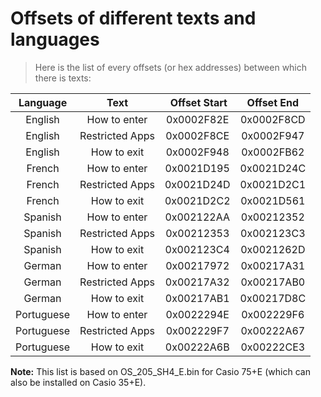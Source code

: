 # Offsets of different texts and languages

> Here is the list of every offsets (or hex addresses) between which there is texts:

| Language   | Text          | Offset Start | Offset End |
|:----------:|:---------------:|:----------:|:----------:|
| English    | How to enter    | 0x0002F82E | 0x0002F8CD |
| English    | Restricted Apps | 0x0002F8CE | 0x0002F947 |
| English    | How to exit     | 0x0002F948 | 0x0002FB62 |
| French     | How to enter    | 0x0021D195 | 0x0021D24C |
| French     | Restricted Apps | 0x0021D24D | 0x0021D2C1 |
| French     | How to exit     | 0x0021D2C2 | 0x0021D561 |
| Spanish    | How to enter    | 0x002122AA | 0x00212352 |
| Spanish    | Restricted Apps | 0x00212353 | 0x002123C3 |
| Spanish    | How to exit     | 0x002123C4 | 0x0021262D |
| German     | How to enter    | 0x00217972 | 0x00217A31 |
| German     | Restricted Apps | 0x00217A32 | 0x00217AB0 |
| German     | How to exit     | 0x00217AB1 | 0x00217D8C |
| Portuguese | How to enter    | 0x0022294E | 0x002229F6 |
| Portuguese | Restricted Apps | 0x002229F7 | 0x00222A67 |
| Portuguese | How to exit     | 0x00222A6B | 0x00222CE3 |

**Note:** This list is based on OS_205_SH4_E.bin for Casio 75+E (which can also be installed on Casio 35+E).